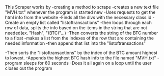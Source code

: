 This Scraper works by
-creating a method to scrape
-creates a new text file "MVH.txt" whenever the program is started new
-Uses requests to get the html info from the website
-Finds all the divs with the necessary class id
-Create an empty list called "listoftransactions"
-then loops through each row of data, splits the info based on the items in the string that are not needed(ex. "Hash", "(BTC)"...)
	-Then converts the string of the BTC number to a float
	-makes a list from the indexes of the row that are containing the needed information
	-then append that list into the "listoftransactions"
	
-Then sorts the "listoftransactions" by the index of the BTC amount highest to lowest.
-Appends the highest BTC hash info to the file named "MVH.txt"
-program sleeps for 60 seconds
-Does it all again on a loop until the user closes out the program
